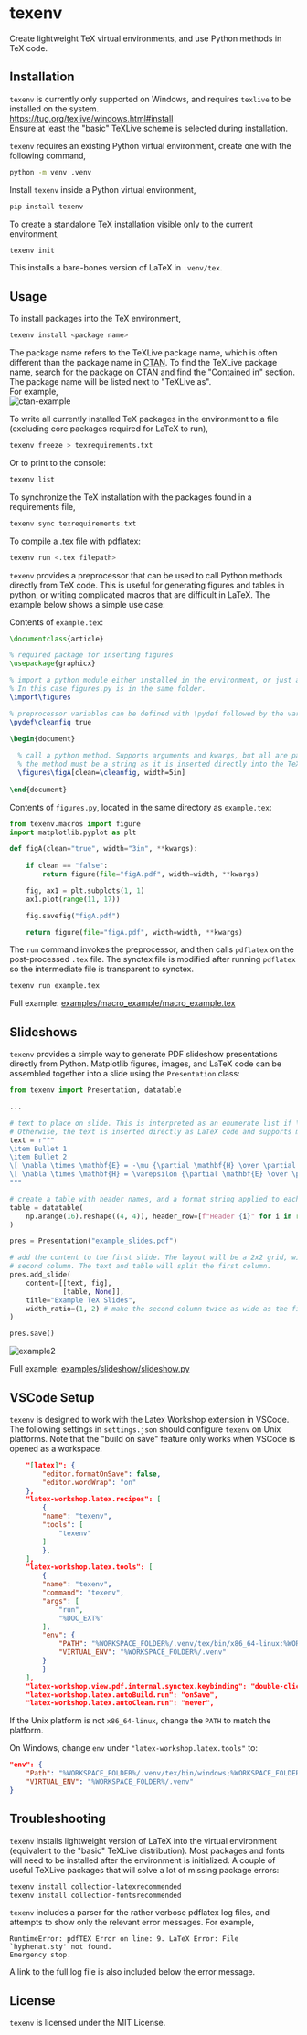 # texenv

Create lightweight TeX virtual environments, and use Python methods in TeX code. 

## Installation

`texenv` is currently only supported on Windows, and requires `texlive` to be installed on the system.  
https://tug.org/texlive/windows.html#install  
Ensure at least the "basic" TeXLive scheme is selected during installation.

`texenv` requires an existing Python virtual environment, create one with the following command,
```bash
python -m venv .venv
```

Install `texenv` inside a Python virtual environment,

```bash
pip install texenv
```

To create a standalone TeX installation visible only to the current environment, 
```bash
texenv init
```
This installs a bare-bones version of LaTeX in `.venv/tex`.

## Usage

To install packages into the TeX environment,
```bash
texenv install <package name>
```

The package name refers to the TeXLive package name, which is often different than the package name in [CTAN](https://ctan.org/). To find the TeXLive package name, search for the package on CTAN and find the "Contained in" section. The package name will be listed next to "TeXLive as".   
For example,  
![ctan-example](https://raw.githubusercontent.com/ricklyon/texenv/main/docs/img/texlive_ctan.png)


To write all currently installed TeX packages in the environment to a file (excluding core packages required for LaTeX to run),
```bash
texenv freeze > texrequirements.txt
```

Or to print to the console:
```bash
texenv list
```

To synchronize the TeX installation with the packages found in a requirements file,
```bash
texenv sync texrequirements.txt
```

To compile a .tex file with pdflatex:
```bash
texenv run <.tex filepath>
```

`texenv` provides a preprocessor that can be used to call Python methods directly from TeX code. This is useful for generating figures and tables in python, or writing complicated macros that are difficult in LaTeX. The example below shows a simple use case:

Contents of `example.tex`:
```tex
\documentclass{article}

% required package for inserting figures
\usepackage{graphicx}

% import a python module either installed in the environment, or just a file in the same folder as the .tex file.
% In this case figures.py is in the same folder.
\import\figures

% preprocessor variables can be defined with \pydef followed by the variable name and value.
\pydef\cleanfig true

\begin{document}
  
  % call a python method. Supports arguments and kwargs, but all are passed in as string types. The return type of 
  % the method must be a string as it is inserted directly into the TeX code.
  \figures\figA[clean=\cleanfig, width=5in]
   
\end{document}
```
Contents of `figures.py`, located in the same directory as `example.tex`:
```python
from texenv.macros import figure
import matplotlib.pyplot as plt

def figA(clean="true", width="3in", **kwargs):
    
    if clean == "false":
        return figure(file="figA.pdf", width=width, **kwargs)

    fig, ax1 = plt.subplots(1, 1)
    ax1.plot(range(11, 17))

    fig.savefig("figA.pdf")

    return figure(file="figA.pdf", width=width, **kwargs)

```

The `run` command invokes the preprocessor, and then calls `pdflatex` on the post-processed `.tex` file. The synctex file is modified after running `pdflatex` so the intermediate file is transparent to synctex.

```bash
texenv run example.tex
```

Full example:
[examples/macro_example/macro_example.tex](examples/macro_example/macro_example.tex)

## Slideshows

`texenv` provides a simple way to generate PDF slideshow presentations directly from Python. Matplotlib figures, images, and LaTeX code can be assembled together into a slide using the `Presentation` class:

```python
from texenv import Presentation, datatable

... 

# text to place on slide. This is interpreted as an enumerate list if \item appears first in the string.
# Otherwise, the text is inserted directly as LaTeX code and supports math macros etc...
text = r"""
\item Bullet 1
\item Bullet 2
\[ \nabla \times \mathbf{E} = -\mu {\partial \mathbf{H} \over \partial t} \]
\[ \nabla \times \mathbf{H} = \varepsilon {\partial \mathbf{E} \over \partial t} \]
"""

# create a table with header names, and a format string applied to each cell
table = datatable(
    np.arange(16).reshape((4, 4)), header_row=[f"Header {i}" for i in range(4)], formatter="{:.2f}"
)

pres = Presentation("example_slides.pdf")

# add the content to the first slide. The layout will be a 2x2 grid, with the figure centered along both rows in the
# second column. The text and table will split the first column. 
pres.add_slide(
    content=[[text, fig], 
             [table, None]], 
    title="Example TeX Slides", 
    width_ratio=(1, 2) # make the second column twice as wide as the first column.
)

pres.save()
```

![example2](https://raw.githubusercontent.com/ricklyon/texenv/main/docs/img/example_slide.png)

Full example:
[examples/slideshow/slideshow.py](examples/slideshow/slideshow.py)


## VSCode Setup

`texenv` is designed to work with the Latex Workshop extension in VSCode. The following settings in `settings.json` should configure `texenv` on Unix platforms. Note that the "build on save" feature only works when VSCode is opened as a workspace.

```json
    "[latex]": {
        "editor.formatOnSave": false,
        "editor.wordWrap": "on"
    },
    "latex-workshop.latex.recipes": [
        {
        "name": "texenv",
        "tools": [
            "texenv"
        ]
        },
    ],
    "latex-workshop.latex.tools": [
        {
        "name": "texenv",
        "command": "texenv",
        "args": [
            "run",
            "%DOC_EXT%"
        ],
        "env": {
            "PATH": "%WORKSPACE_FOLDER%/.venv/tex/bin/x86_64-linux:%WORKSPACE_FOLDER%/.venv/bin:%PATH%",
            "VIRTUAL_ENV": "%WORKSPACE_FOLDER%/.venv"
        }
        }
    ],
    "latex-workshop.view.pdf.internal.synctex.keybinding": "double-click",
    "latex-workshop.latex.autoBuild.run": "onSave",
    "latex-workshop.latex.autoClean.run": "never",
```

If the Unix platform is not `x86_64-linux`, change the `PATH` to match the platform. 

On Windows, change `env` under `"latex-workshop.latex.tools"` to:
```json
"env": {
    "Path": "%WORKSPACE_FOLDER%/.venv/tex/bin/windows;%WORKSPACE_FOLDER%/.venv/Scripts;%PATH%",
    "VIRTUAL_ENV": "%WORKSPACE_FOLDER%/.venv"
}
```

## Troubleshooting

`texenv` installs lightweight version of LaTeX into the virtual environment (equivalent to the "basic" TeXLive distribution). Most packages and fonts will need to be installed after the environment is initialized. A couple of useful TeXLive packages that will solve a lot of missing package errors:

```bash
texenv install collection-latexrecommended
texenv install collection-fontsrecommended
```

`texenv` includes a parser for the rather verbose pdflatex log files, and attempts to show only the relevant error messages. For example, 
```
RuntimeError: pdfTEX Error on line: 9. LaTeX Error: File `hyphenat.sty' not found.
Emergency stop.
```

A link to the full log file is also included below the error message.

## License

`texenv` is licensed under the MIT License.